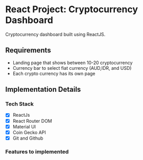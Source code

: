 # React Project: Cryptocurrency Dashboard

Cryptocurrency dashboard built using ReactJS.

## Requirements

- Landing page that shows between 10-20 cryptocurrency
- Currency bar to select fiat currency (AUD,IDR, and USD)
- Each crypto currency has its own page

## Implementation Details

### Tech Stack

- [x] ReactJs
- [x] React Router DOM
- [x] Material UI
- [x] Coin Gecko API
- [x] Git and Github

### Features to implemented
